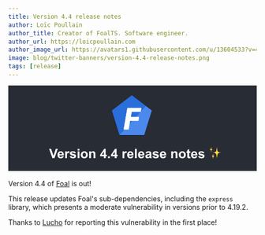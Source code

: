 ```yaml
---
title: Version 4.4 release notes
author: Loïc Poullain
author_title: Creator of FoalTS. Software engineer.
author_url: https://loicpoullain.com
author_image_url: https://avatars1.githubusercontent.com/u/13604533?v=4
image: blog/twitter-banners/version-4.4-release-notes.png
tags: [release]
---
```


![Banner](./assets/version-4.4-is-here/banner.png)

Version 4.4 of [Foal](https://foalts.org/) is out!

<!--truncate-->

This release updates Foal's sub-dependencies, including the `express` library, which presents a moderate vulnerability in versions prior to 4.19.2.

Thanks to [Lucho](https://github.com/lcnvdl) for reporting this vulnerability in the first place!